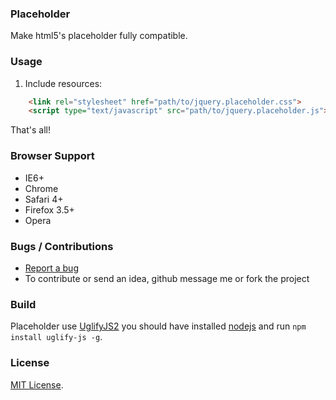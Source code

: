 ### Placeholder
Make html5's placeholder fully compatible.


### Usage
1. Include resources:
``` html
    <link rel="stylesheet" href="path/to/jquery.placeholder.css">
    <script type="text/javascript" src="path/to/jquery.placeholder.js"></script>
```

That's all!


### Browser Support
  * IE6+
  * Chrome
  * Safari 4+
  * Firefox 3.5+
  * Opera


### Bugs / Contributions
- [Report a bug](https://github.com/niceue/placeholder/issues)
- To contribute or send an idea, github message me or fork the project


### Build
Placeholder use [UglifyJS2](https://github.com/mishoo/UglifyJS) 
you should have installed [nodejs](nodejs.org) and run `npm install uglify-js -g`.

  
### License
[MIT License](https://github.com/niceue/placeholder/blob/master/LICENSE.txt).
